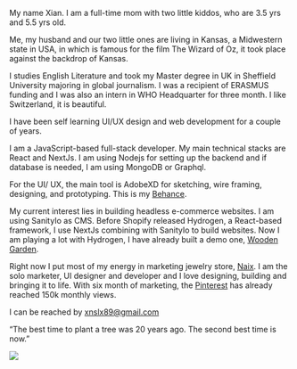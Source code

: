 My name Xian. I am a full-time mom with two little kiddos, who are 3.5 yrs and 5.5 yrs old. 

Me, my husband and our two little ones are living in Kansas, a Midwestern state in USA, in which is famous for the film The Wizard of Oz, it took place against the backdrop of Kansas. 

I studies English Literature and took my Master degree in UK in Sheffield University majoring in global journalism. I was a recipient of ERASMUS funding and I was also an intern in WHO Headquarter for three month. I like Switzerland, it is beautiful. 

I have been self learning UI/UX design and web development for a couple of years. 

I am a JavaScript-based full-stack developer. My main technical stacks are React and NextJs. I am using Nodejs for setting up the backend and if database is needed, I am using MongoDB or Graphql. 

For the UI/ UX, the main tool is AdobeXD for sketching, wire framing, designing, and prototyping. This is my <a href="https://www.behance.net/xnslx89fc36">Behance</a>. 

My current interest lies in building headless e-commerce websites. I am using SanityIo as CMS. Before Shopify released Hydrogen, a React-based framework, I use NextJs combining with SanityIo to build websites. Now I am playing a lot with Hydrogen, I have already built a demo one, <a href="https://dry-tundra-02789.herokuapp.com/">Wooden Garden</a>.

Right now I put most of my energy in marketing jewelry store, <a href="https://www.naix.shop/">Naix</a>. I am the solo marketer, UI designer and developer and I love designing, building and bringing it to life. With six month of marketing, the <a href="https://www.pinterest.com/naixjewelrystore/_shop/">Pinterest</a> has already reached 150k monthly views. 

I can be reached by xnslx89@gmail.com

“The best time to plant a tree was 20 years ago. The second best time is now.”


![](https://komarev.com/ghpvc/?username=your-github-username)
